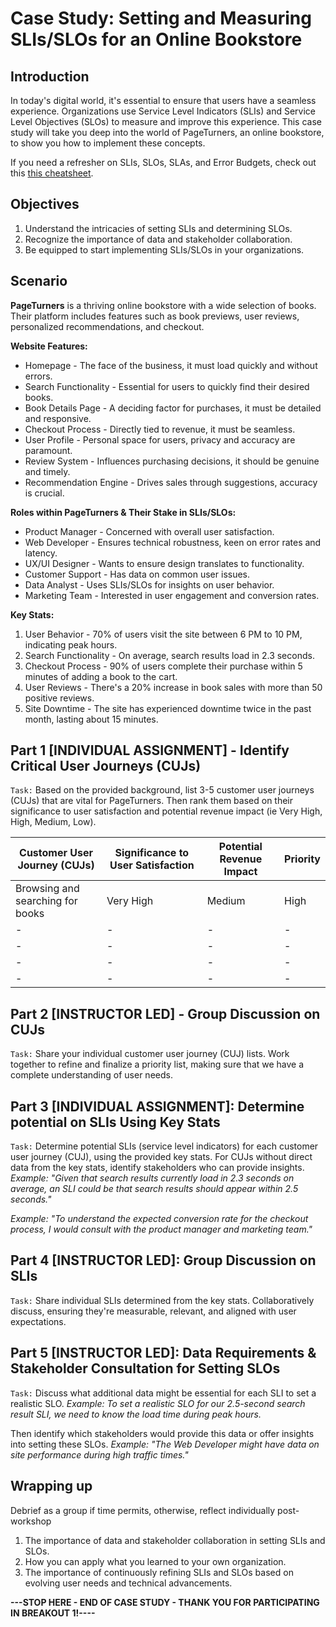 # Case Study: Setting and Measuring SLIs/SLOs for an Online Bookstore

## Introduction

In today's digital world, it's essential to ensure that users have a seamless experience. Organizations use Service Level Indicators (SLIs) and Service Level Objectives (SLOs) to measure and improve this experience. This case study will take you deep into the world of PageTurners, an online bookstore, to show you how to implement these concepts.

If you need a refresher on SLIs, SLOs, SLAs, and Error Budgets, check out this [this cheatsheet](./Cheatsheet.md).

## Objectives
1. Understand the intricacies of setting SLIs and determining SLOs.
2. Recognize the importance of data and stakeholder collaboration.
3. Be equipped to start implementing SLIs/SLOs in your organizations.

## Scenario

**PageTurners** is a thriving online bookstore with a wide selection of books. Their platform includes features such as book previews, user reviews, personalized recommendations, and checkout.

**Website Features:**
- Homepage - The face of the business, it must load quickly and without errors.
- Search Functionality - Essential for users to quickly find their desired books.
- Book Details Page - A deciding factor for purchases, it must be detailed and responsive.
- Checkout Process - Directly tied to revenue, it must be seamless.
- User Profile - Personal space for users, privacy and accuracy are paramount.
- Review System - Influences purchasing decisions, it should be genuine and timely.
- Recommendation Engine - Drives sales through suggestions, accuracy is crucial.

**Roles within PageTurners & Their Stake in SLIs/SLOs:**
- Product Manager - Concerned with overall user satisfaction.
- Web Developer - Ensures technical robustness, keen on error rates and latency.
- UX/UI Designer - Wants to ensure design translates to functionality.
- Customer Support - Has data on common user issues.
- Data Analyst - Uses SLIs/SLOs for insights on user behavior.
- Marketing Team - Interested in user engagement and conversion rates.

**Key Stats:**
1. User Behavior - 70% of users visit the site between 6 PM to 10 PM, indicating peak hours.
2. Search Functionality - On average, search results load in 2.3 seconds.
3. Checkout Process - 90% of users complete their purchase within 5 minutes of adding a book to the cart.
4. User Reviews - There's a 20% increase in book sales with more than 50 positive reviews.
5. Site Downtime - The site has experienced downtime twice in the past month, lasting about 15 minutes.

## Part 1 [INDIVIDUAL ASSIGNMENT] - Identify Critical User Journeys (CUJs)

```Task:``` Based on the provided background, list 3-5 customer user journeys (CUJs) that are vital for PageTurners. Then rank them based on their significance to user satisfaction and potential revenue impact (ie Very High, High, Medium, Low).

| Customer User Journey (CUJs) | Significance to User Satisfaction | Potential Revenue Impact | Priority |
|----------|----------|----------|----------|
| Browsing and searching for books  | Very High  | Medium  | High |
| -  | -  | -  | -  |
| -  | -  | -  | -  |
| -  | -  | -  | -  |
| -  | -  | -  | -  |

## Part 2 [INSTRUCTOR LED] - Group Discussion on CUJs

```Task:``` Share your individual customer user journey (CUJ) lists. Work together to refine and finalize a priority list, making sure that we have a complete understanding of user needs.

## Part 3 [INDIVIDUAL ASSIGNMENT]: Determine potential on SLIs Using Key Stats

```Task:``` Determine potential SLIs (service level indicators) for each customer user journey (CUJ), using the provided key stats. For CUJs without direct data from the key stats, identify stakeholders who can provide insights.
   *Example: "Given that search results currently load in 2.3 seconds on average, an SLI could be that search results should appear within 2.5 seconds."*

   *Example: "To understand the expected conversion rate for the checkout process, I would consult with the product manager and marketing team."*

## Part 4 [INSTRUCTOR LED]: Group Discussion on SLIs

```Task:``` Share individual SLIs determined from the key stats. Collaboratively discuss, ensuring they're measurable, relevant, and aligned with user expectations.

## Part 5 [INSTRUCTOR LED]: Data Requirements & Stakeholder Consultation for Setting SLOs

```Task:``` Discuss what additional data might be essential for each SLI to set a realistic SLO.
   *Example: To set a realistic SLO for our 2.5-second search result SLI, we need to know the load time during peak hours.*

Then identify which stakeholders would provide this data or offer insights into setting these SLOs.
   *Example: "The Web Developer might have data on site performance during high traffic times."*

## Wrapping up 

Debrief as a group if time permits, otherwise, reflect individually post-workshop

1. The importance of data and stakeholder collaboration in setting SLIs and SLOs.
2. How you can apply what you learned to your own organization.
3. The importance of continuously refining SLIs and SLOs based on evolving user needs and technical advancements.

**---STOP HERE - END OF CASE STUDY - THANK YOU FOR PARTICIPATING IN BREAKOUT 1!----**